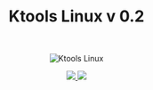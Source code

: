 <h1 align="center"> Ktools Linux v 0.2</h1><br>
<p align="center"><img align="center" alt="Ktools Linux" title="Ktools Linux" src="https://4.bp.blogspot.com/-ucYZWlLyOec/WTSxiFb9ngI/AAAAAAAAACo/3zd0sY11ibcNQmnN509T6pR4KtLhQzmygCK4B/s1600/ktools-logo.png" >
</p>
<p align="center"><a title="ktools v 0.2 - Collection of help content of Kali Linux tools" href="https://github.com/f0rk1/ktools-linux/blob/master/READMEEN.md"><img src="https://4.bp.blogspot.com/-XI5zYl7ssok/Ws0IJw5S2SI/AAAAAAAAAYE/EJ-erClLqoUzxA1qQIBUP_nuf4HfMcpyQCPcBGAYYCw/s320/ktoolsen.png">        </a><a title="ktools v 0.2 - Colección contenidos de ayuda herramientas Kali Linux " href="https://github.com/f0rk1/ktools-linux/blob/master/READMEES.md"><img src="https://3.bp.blogspot.com/-0NIsHn4Rr3I/Ws0IadeJ6ZI/AAAAAAAAAYI/KjoX_kdiBsg5Y8mVDzsD0AwUMv4pf2hywCPcBGAYYCw/s320/ktoolses.png"></a></p>
